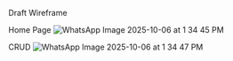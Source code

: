 Draft Wireframe

Home Page
![WhatsApp Image 2025-10-06 at 1 34 45 PM](https://github.com/user-attachments/assets/85c853f3-c61c-4c98-a6c6-58f5fc8c7ae4)


CRUD
![WhatsApp Image 2025-10-06 at 1 34 47 PM](https://github.com/user-attachments/assets/2163f0c1-dcf2-4484-b07a-929ad1a2d26b)
